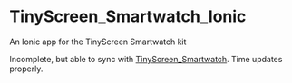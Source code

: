 # TinyScreen_Smartwatch_Ionic
An Ionic app for the TinyScreen Smartwatch kit

Incomplete, but able to sync with [TinyScreen_Smartwatch](https://codebender.cc/sketch:91833#TinyScreen_Smartwatch.ino). Time updates properly.
